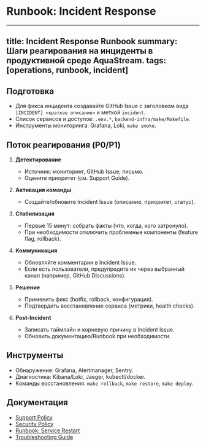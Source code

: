 # Runbook: Incident Response

---
title: Incident Response Runbook
summary: Шаги реагирования на инциденты в продуктивной среде AquaStream.
tags: [operations, runbook, incident]
---

## Подготовка

- Для фикса инцидента создавайте GitHub Issue с заголовком вида `[INCIDENT] <краткое описание>` и меткой `incident`.
- Список сервисов и доступов: `.env.*`, `backend-infra/make/Makefile`.
- Инструменты мониторинга: Grafana, Loki, `make smoke`.

## Поток реагирования (P0/P1)

1. **Детектирование**
   - Источник: мониторинг, GitHub Issue, письмо.
   - Оцените приоритет (см. Support Guide).

2. **Активация команды**
   - Создайте/обновите Incident Issue (описание, приоритет, статус).

3. **Стабилизация**
   - Первые 15 минут: собрать факты (что, когда, кого затронуло).
   - При необходимости отключить проблемные компоненты (feature flag, rollback).

4. **Коммуникация**
   - Обновляйте комментарии в Incident Issue.
   - Если есть пользователи, предупредите их через выбранный канал (например, GitHub Discussions).

5. **Решение**
   - Применить фикс (hotfix, rollback, конфигурация).
   - Подтвердить восстановление сервиса (метрики, health checks).

6. **Post-Incident**
   - Записать таймлайн и корневую причину в Incident Issue.
   - Обновить документацию/Runbook при необходимости.

## Инструменты

- Обнаружение: Grafana, Alertmanager, Sentry.
- Диагностика: Kibana/Loki, Jaeger, kubectl/docker.
- Команды восстановления: `make rollback`, `make restore`, `make deploy`.

## Документация

- [Support Policy](../policies/support.md)
- [Security Policy](../policies/security.md)
- [Runbook: Service Restart](service-restart.md)
- [Troubleshooting Guide](../troubleshooting.md)

